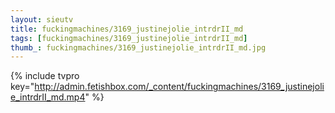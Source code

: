 ```yaml
--- 
layout: sieutv
title: fuckingmachines/3169_justinejolie_intrdrII_md
tags: [fuckingmachines/3169_justinejolie_intrdrII_md]
thumb_: fuckingmachines/3169_justinejolie_intrdrII_md.jpg
---
```

{% include tvpro key="http://admin.fetishbox.com/_content/fuckingmachines/3169_justinejolie_intrdrII_md.mp4" %} 
